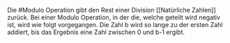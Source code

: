 Die #Modulo Operation gibt den Rest einer Division [[Natürliche Zahlen]] zurück. Bei einer Modulo Operation, in der die, welche geteilt wird negativ ist, wird wie folgt vorgegangen. Die Zahl b wird so lange zu der ersten Zahl addiert, bis das Ergebnis eine Zahl zwischen 0 und b-1 ergibt.